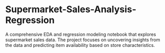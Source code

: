 # Supermarket-Sales-Analysis-Regression
A comprehensive EDA and regression modeling notebook that explores supermarket sales data. The project focuses on uncovering insights from the data and predicting item availability based on store characteristics.
